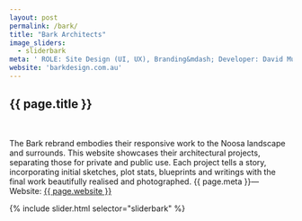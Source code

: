 ```yaml
---
layout: post
permalink: /bark/
title: "Bark Architects"
image_sliders:
  - sliderbark
meta: ' ROLE: Site Design (UI, UX), Branding&mdash; Developer: David Muirhead&mdash; Year: 2017&mdash; CMS: Wordpress'
website: 'barkdesign.com.au'
---
```

<section class="section fadeup float_left">

<div class="col-3-8 float_left">
  <div class="txt-left">
  <h2>{{ page.title }}</h2>
  <br>
  <p>The Bark rebrand embodies their responsive work to the Noosa landscape and surrounds. This website showcases their architectural projects, separating those for private and public use. Each project tells a story, incorporating initial sketches, plot stats, blueprints and writings with the final work beautifully realised and photographed.
    <span class="meta">{{ page.meta }}&mdash; Website: <a href="https://{{ page.website }}">{{ page.website }}</a>
    </span>
  </p>
  </div>
</div>

<div class="col-5-8 float_left">
  <div id="slideshow">
  {% include slider.html selector="sliderbark" %}
  </div>
</div>

</section>

